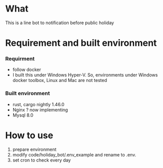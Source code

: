 # What

This is a line bot to notification before public holiday

# Requirement and built environment

### Requirment
* follow docker
* I built this under Windows Hyper-V. So, environments under Windows docker toolbox, Linux and Mac are not tested

### Built environment
* rust, cargo nightly 1.46.0
* Nginx ? now implementing
* Mysql 8.0

# How to use

1. prepare environment
2. modify code/holiday_bot/.env_example and rename to .env.
3. set cron to check every day